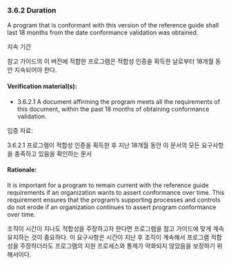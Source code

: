 ### 3.6.2	Duration

A program that is conformant with this version of the reference guide shall last 18 months from the date conformance validation was obtained. 

지속 기간

참고 가이드의 이 버전에 적합한 프로그램은 적합성 인증을 획득한 날로부터 18개월 동안 지속되어야 한다. 

#### Verification material(s):
* 3.6.2.1 A document affirming the program meets all the requirements of this document, within the past 18 months of obtaining conformance validation.

입증 자료:

3.6.2.1 프로그램이 적합성 인증을 획득한 후 지난 18개월 동안 이 문서의 모든 요구사항을 충족하고 있음을 확인하는 문서

#### Rationale:
It is important for a program to remain current with the reference guide requirements if an organization wants to assert conformance over time. This requirement ensures that the program’s supporting processes and controls do not erode if an organization continues to assert program conformance over time.

조직이 시간이 지나도 적합성을 주장하고자 한다면 프로그램을 참고 가이드에 맞게 계속 유지하는 것이 중요하다. 이 요구사항은 시간이 지난 후 조직이 계속해서 프로그램 적합성을 주장하더라도 프로그램의 지원 프로세스와 통제가 약화되지 않았음을 보장하기 위해서이다.